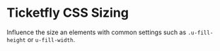 # Ticketfly CSS Sizing

Influence the size an elements with common settings such as `.u-fill-height` or `u-fill-width`.
